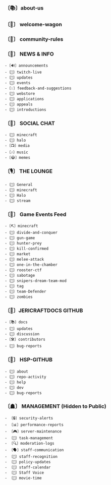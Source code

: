 ### 〔📚〕about-us

### 〔🚪〕 welcome-wagon

### 〔📝〕 community-rules

### 〔🔔〕 NEWS & INFO

    -〔🔊〕announcements
    -〔🔴〕twitch-live
    -〔🔄〕updates
    -〔📅〕events
    -〔💡〕feedback-and-suggestions
    -〔🛒〕webstore
    -〔📝〕applications
    -〔🚫〕appeals
    -〔🌟〕introductions

### 〔👥〕 SOCIAL CHAT

    -〔💬〕minecraft
    -〔💬〕halo
    -〔📺〕media
    -〔🎶〕music
    -〔😂〕memes

### 〔🎙〕 THE LOUNGE

    -〔🎤〕General
    -〔🎤〕minecraft
    -〔🎤〕Halo
    -〔🔴〕stream

### 〔🔄〕 Game Events Feed

    -〔⛏️〕minecraft
    -〔👾〕divide-and-conquer
    -〔👾〕gun-game
    -〔👾〕hunter-prey
    -〔👾〕kill-confirmed
    -〔👾〕market
    -〔👾〕melee-attack
    -〔👾〕one-in-the-chamber
    -〔👾〕rooster-ctf
    -〔👾〕sabotage
    -〔👾〕snipers-dream-team-mod
    -〔👾〕tag
    -〔👾〕team-Defender
    -〔👾〕zombies

### 〔🔗〕JERICRAFTDOCS GITHUB

    -〔📚〕docs
    -〔📣〕updates
    -〔💬〕discussion 
    -〔🛠〕contributors
    -〔🐛〕bug-reports

### 〔🔗〕 HSP-GITHUB

    -〔📝〕about
    -〔🔔〕repo-activity
    -〔🙋〕help
    -〔🎨〕dev
    -〔🐛〕bug-reports

### 〔☗〕 MANAGEMENT (Hidden to Public)

    - 〔🔒〕security-alerts
    - 〔📊〕performance-reports
    - 〔🎮〕server-maintenance
    - 〔📂〕task-management
    - 〔🔍〕moderation-logs
    - 〔🗣〕staff-communication
    - 〔🏅〕staff-recognition
    - 〔📑〕policy-updates
    - 〔📅〕staff-calendar
    - 〔🎤〕Staff Voice
    - 〔🎥〕movie-time